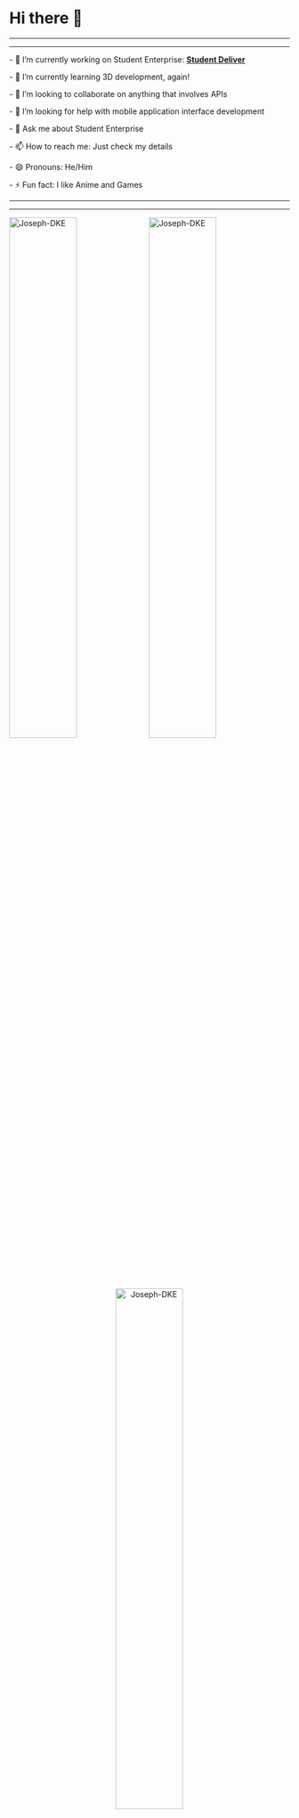 <div>
  <h1> Hi there 👋</h1>
</div>
<div>
  <hr>
  <hr>
</div>
<div>
  <p>  - 🔭 I’m currently working on Student Enterprise: <b><a href="https://studentdeliverapi.vercel.app/">Student Deliver</a></b> </p>
<p>  - 🌱 I’m currently learning 3D development, again! </p>
<p>  - 👯 I’m looking to collaborate on anything that involves APIs </p>
<p>  - 🤔 I’m looking for help with mobile application interface development </p>
<p>  - 💬 Ask me about Student Enterprise </p>
<p>  - 📫 How to reach me: Just check my details </p>
<p>  - 😄 Pronouns: He/Him </p>
<p>  - ⚡ Fun fact: I like Anime and Games </p>
</div>
<div>
  <hr>
  <hr>
</div>
<div><p>
  <img align="center" width="49%" src="https://github-readme-streak-stats.herokuapp.com/?user=Joseph-DKE" alt="Joseph-DKE" />
  <img align="center" width="49%"  src="https://github-readme-stats.vercel.app/api?username=Joseph-DKE&show_icons=true&locale=en" alt="Joseph-DKE" />
  </p></div>
<div><p align="center">
  <img width="49%" src="https://github-readme-stats.vercel.app/api/top-langs/?username=Joseph-DKE&theme=synthwave" alt="Joseph-DKE" />
  </p></div>
